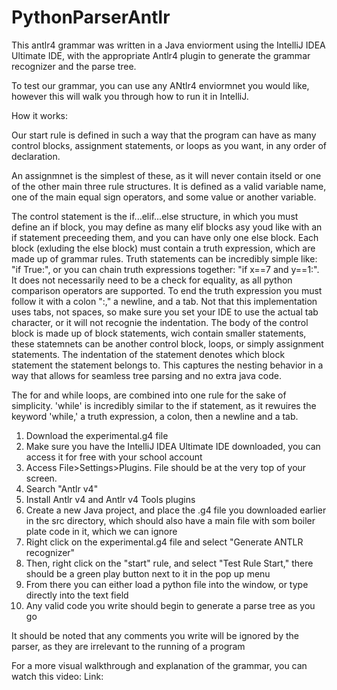 # PythonParserAntlr


This antlr4 grammar was written in a Java enviorment using the IntelliJ IDEA Ultimate IDE, with the appropriate Antlr4 plugin to generate the grammar recognizer and the parse tree.

To test our grammar, you can use any ANtlr4 enviormnet you would like, however this will walk you through how to run it in IntelliJ.


How it works: 

Our start rule is defined in such a way that the program can have as many control blocks, assignment statements, or loops as you want, in any order of declaration. 

An assignmnet is the simplest of these, as it will never contain itseld or one of the other main three rule structures. It is defined as a valid variable name, one of the main equal sign operators, and some value or another variable. 

The control statement is the if...elif...else structure, in which you must define an if block, you may define as many elif blocks asy youd like with an if statement preceeding them, and you can have only one else block. Each block (exluding the else block) must contain
a truth expression, which are made up of grammar rules. Truth statements can be incredibly simple like: "if True:", or you can chain truth expressions together: "if x==7 and y==1:". It does not necessarily need to be a check for equality, as all python comparison operators are supported. To end the truth expression you must follow it with a colon ":," a newline, and a tab. Not that this implementation uses tabs, not spaces, so make sure you set your IDE to use the actual tab character, or it will not recognie the indentation. The body of the control block is made up of block statements, wich contain smaller statements, these statemnets can be another control block, loops, or simply assignment statements. The indentation of the statement denotes which block statement the statement belongs to. This captures the nesting behavior in a way that allows for seamless tree parsing and no extra java code. 


The for and while loops, are combined into one rule for the sake of simplicity. 'while' is incredibly similar to the if statement, as it rewuires the keyword 'while,' a truth expression, a colon, then a newline and a tab. 

1. Download the experimental.g4 file
2. Make sure you have the IntelliJ IDEA Ultimate IDE downloaded, you can access it for free with your school account
3. Access File>Settings>Plugins. File should be at the very top of your screen.
4. Search "Antlr v4"
5. Install Antlr v4 and Antlr v4 Tools plugins
6. Create a new Java project, and place the .g4 file you downloaded earlier in the src directory, which should also have a main file with som boiler plate code in it, which we can ignore
7. Right click on the experimental.g4 file and select "Generate ANTLR recognizer"
8. Then, right click on the "start" rule, and select "Test Rule Start," there should be a green play button next to it in the pop up menu
9. From there you can either load a python file into the window, or type directly into the text field
10. Any valid code you write should begin to generate a parse tree as you go

It should be noted that any comments you write will be ignored by the parser, as they are irrelevant to the running of a program

For a more visual walkthrough and explanation of the grammar, you can watch this video: 
Link:
